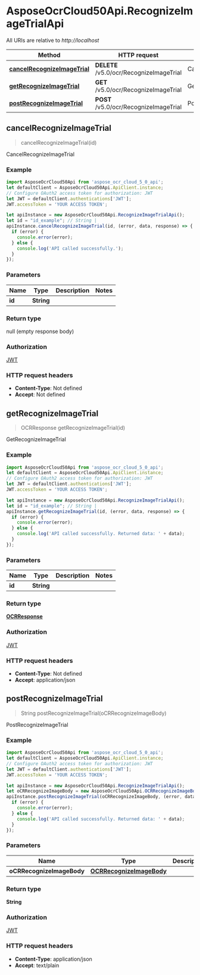 # AsposeOcrCloud50Api.RecognizeImageTrialApi

All URIs are relative to *http://localhost*

Method | HTTP request | Description
------------- | ------------- | -------------
[**cancelRecognizeImageTrial**](RecognizeImageTrialApi.md#cancelRecognizeImageTrial) | **DELETE** /v5.0/ocr/RecognizeImageTrial | CancelRecognizeImageTrial
[**getRecognizeImageTrial**](RecognizeImageTrialApi.md#getRecognizeImageTrial) | **GET** /v5.0/ocr/RecognizeImageTrial | GetRecognizeImageTrial
[**postRecognizeImageTrial**](RecognizeImageTrialApi.md#postRecognizeImageTrial) | **POST** /v5.0/ocr/RecognizeImageTrial | PostRecognizeImageTrial



## cancelRecognizeImageTrial

> cancelRecognizeImageTrial(id)

CancelRecognizeImageTrial

### Example

```javascript
import AsposeOcrCloud50Api from 'aspose_ocr_cloud_5_0_api';
let defaultClient = AsposeOcrCloud50Api.ApiClient.instance;
// Configure OAuth2 access token for authorization: JWT
let JWT = defaultClient.authentications['JWT'];
JWT.accessToken = 'YOUR ACCESS TOKEN';

let apiInstance = new AsposeOcrCloud50Api.RecognizeImageTrialApi();
let id = "id_example"; // String | 
apiInstance.cancelRecognizeImageTrial(id, (error, data, response) => {
  if (error) {
    console.error(error);
  } else {
    console.log('API called successfully.');
  }
});
```

### Parameters


Name | Type | Description  | Notes
------------- | ------------- | ------------- | -------------
 **id** | **String**|  | 

### Return type

null (empty response body)

### Authorization

[JWT](../README.md#JWT)

### HTTP request headers

- **Content-Type**: Not defined
- **Accept**: Not defined


## getRecognizeImageTrial

> OCRResponse getRecognizeImageTrial(id)

GetRecognizeImageTrial

### Example

```javascript
import AsposeOcrCloud50Api from 'aspose_ocr_cloud_5_0_api';
let defaultClient = AsposeOcrCloud50Api.ApiClient.instance;
// Configure OAuth2 access token for authorization: JWT
let JWT = defaultClient.authentications['JWT'];
JWT.accessToken = 'YOUR ACCESS TOKEN';

let apiInstance = new AsposeOcrCloud50Api.RecognizeImageTrialApi();
let id = "id_example"; // String | 
apiInstance.getRecognizeImageTrial(id, (error, data, response) => {
  if (error) {
    console.error(error);
  } else {
    console.log('API called successfully. Returned data: ' + data);
  }
});
```

### Parameters


Name | Type | Description  | Notes
------------- | ------------- | ------------- | -------------
 **id** | **String**|  | 

### Return type

[**OCRResponse**](OCRResponse.md)

### Authorization

[JWT](../README.md#JWT)

### HTTP request headers

- **Content-Type**: Not defined
- **Accept**: application/json


## postRecognizeImageTrial

> String postRecognizeImageTrial(oCRRecognizeImageBody)

PostRecognizeImageTrial

### Example

```javascript
import AsposeOcrCloud50Api from 'aspose_ocr_cloud_5_0_api';
let defaultClient = AsposeOcrCloud50Api.ApiClient.instance;
// Configure OAuth2 access token for authorization: JWT
let JWT = defaultClient.authentications['JWT'];
JWT.accessToken = 'YOUR ACCESS TOKEN';

let apiInstance = new AsposeOcrCloud50Api.RecognizeImageTrialApi();
let oCRRecognizeImageBody = new AsposeOcrCloud50Api.OCRRecognizeImageBody(); // OCRRecognizeImageBody | 
apiInstance.postRecognizeImageTrial(oCRRecognizeImageBody, (error, data, response) => {
  if (error) {
    console.error(error);
  } else {
    console.log('API called successfully. Returned data: ' + data);
  }
});
```

### Parameters


Name | Type | Description  | Notes
------------- | ------------- | ------------- | -------------
 **oCRRecognizeImageBody** | [**OCRRecognizeImageBody**](OCRRecognizeImageBody.md)|  | 

### Return type

**String**

### Authorization

[JWT](../README.md#JWT)

### HTTP request headers

- **Content-Type**: application/json
- **Accept**: text/plain


